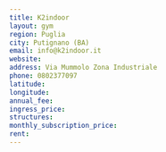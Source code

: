```yaml
---
title: K2indoor
layout: gym
region: Puglia
city: Putignano (BA)
email: info@k2indoor.it
website: 
address: Via Mummolo Zona Industriale
phone: 0802377097
latitude: 
longitude: 
annual_fee: 
ingress_price: 
structures: 
monthly_subscription_price: 
rent: 
---
```


